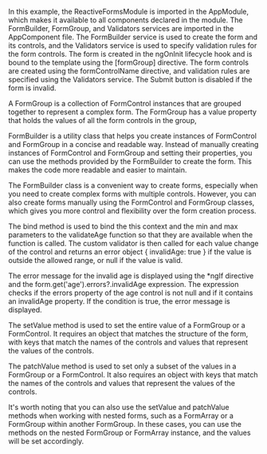In this example, the ReactiveFormsModule is imported in the AppModule, which makes it available to all components declared in the module. The FormBuilder, FormGroup, and Validators services are imported in the AppComponent file. The FormBuilder service is used to create the form and its controls, and the Validators service is used to specify validation rules for the form controls. The form is created in the ngOnInit lifecycle hook and is bound to the template using the [formGroup] directive. The form controls are created using the formControlName directive, and validation rules are specified using the Validators service. The Submit button is disabled if the form is invalid.

A FormGroup is a collection of FormControl instances that are grouped together to represent a complex form. The FormGroup has a value property that holds the values of all the form controls in the group,

FormBuilder is a utility class that helps you create instances of FormControl and FormGroup in a concise and readable way. Instead of manually creating instances of FormControl and FormGroup and setting their properties, you can use the methods provided by the FormBuilder to create the form. This makes the code more readable and easier to maintain.

The FormBuilder class is a convenient way to create forms, especially when you need to create complex forms with multiple controls. However, you can also create forms manually using the FormControl and FormGroup classes, which gives you more control and flexibility over the form creation process.

The bind method is used to bind the this context and the min and max parameters to the validateAge function so that they are available when the function is called. The custom validator is then called for each value change of the control and returns an error object { invalidAge: true } if the value is outside the allowed range, or null if the value is valid.

The error message for the invalid age is displayed using the *ngIf directive and the form.get('age').errors?.invalidAge expression. The expression checks if the errors property of the age control is not null and if it contains an invalidAge property. If the condition is true, the error message is displayed.

The setValue method is used to set the entire value of a FormGroup or a FormControl. It requires an object that matches the structure of the form, with keys that match the names of the controls and values that represent the values of the controls.

The patchValue method is used to set only a subset of the values in a FormGroup or a FormControl. It also requires an object with keys that match the names of the controls and values that represent the values of the controls.

It's worth noting that you can also use the setValue and patchValue methods when working with nested forms, such as a FormArray or a FormGroup within another FormGroup. In these cases, you can use the methods on the nested FormGroup or FormArray instance, and the values will be set accordingly.
